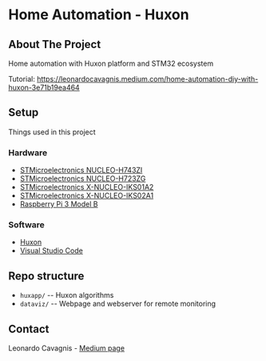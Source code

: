 # Home Automation - Huxon

<!-- ABOUT THE PROJECT -->
## About The Project
Home automation with Huxon platform and STM32 ecosystem

Tutorial: https://leonardocavagnis.medium.com/home-automation-diy-with-huxon-3e71b19ea464

<!-- SETUP -->
## Setup
Things used in this project

### Hardware
* [STMicroelectronics NUCLEO-H743ZI](https://www.st.com/en/evaluation-tools/nucleo-h743zi.html)
* [STMicroelectronics NUCLEO-H723ZG](https://www.st.com/en/evaluation-tools/nucleo-h723zg.html)
* [STMicroelectronics X-NUCLEO-IKS01A2](https://www.st.com/en/ecosystems/x-nucleo-iks01a2.html)
* [STMicroelectronics X-NUCLEO-IKS02A1](https://www.st.com/en/ecosystems/x-nucleo-iks02a1.html)
* [Raspberry Pi 3 Model B](https://www.raspberrypi.com/products/raspberry-pi-3-model-b/)

### Software
* [Huxon](https://huxon.huxelerate.it/)
* [Visual Studio Code](https://code.visualstudio.com/)

<!-- REPO structure -->
## Repo structure
- `huxapp/` -- Huxon algorithms
- `dataviz/` -- Webpage and webserver for remote monitoring

<!-- CONTACT -->
## Contact
Leonardo Cavagnis - [Medium page](https://leonardocavagnis.medium.com/)
